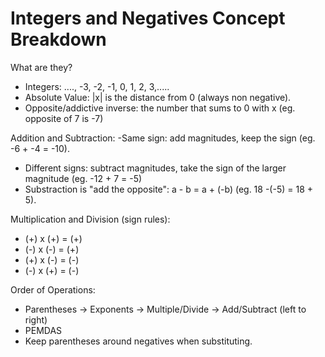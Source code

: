 # Integers and Negatives Concept Breakdown

What are they?
- Integers: ...., -3, -2, -1, 0, 1, 2, 3,.....
- Absolute Value: |x| is the distance from 0 (always non negative).
- Opposite/addictive inverse: the number that sums to 0 with x (eg. opposite of 7 is -7)

Addition and Subtraction:
-Same sign: add magnitudes, keep the sign (eg. -6 + -4 = -10).
- Different signs: subtract magnitudes, take the sign of the larger magnitude (eg. -12 + 7 = -5)
- Substraction is "add the opposite": a - b = a + (-b) (eg. 18 -(-5) = 18 + 5).


Multiplication and Division (sign rules):
- (+) x (+) = (+)
- (-) x (-) = (+)
- (+) x (-) = (-)
- (-) x (+) = (-)

Order of Operations:
- Parentheses -> Exponents -> Multiple/Divide -> Add/Subtract (left to right)
- PEMDAS
- Keep parentheses around negatives when substituting.


